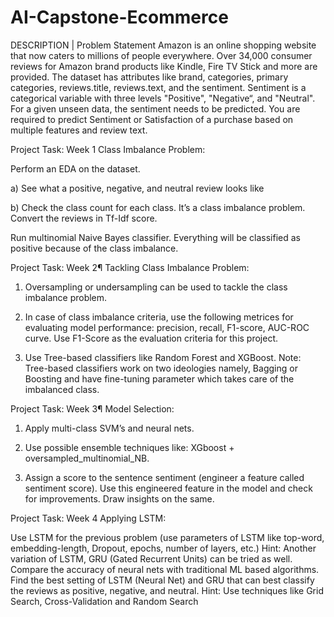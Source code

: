 # AI-Capstone-Ecommerce
DESCRIPTION | Problem Statement  Amazon is an online shopping website that now caters to millions of people everywhere. Over 34,000 consumer reviews for Amazon brand products like Kindle, Fire TV Stick and more are provided.  The dataset has attributes like brand, categories, primary categories, reviews.title, reviews.text, and the sentiment. Sentiment is a categorical variable with three levels "Positive", "Negative“, and "Neutral". For a given unseen data, the sentiment needs to be predicted.  You are required to predict Sentiment or Satisfaction of a purchase based on multiple features and review text.


Project Task: Week 1
Class Imbalance Problem:

Perform an EDA on the dataset.

a)  See what a positive, negative, and neutral review looks like

b)  Check the class count for each class. It’s a class imbalance problem.
Convert the reviews in Tf-Idf score.

Run multinomial Naive Bayes classifier. Everything will be classified as positive because of the class imbalance.

Project Task: Week 2¶
Tackling Class Imbalance Problem:

1. Oversampling or undersampling can be used to tackle the class imbalance problem. 

2. In case of class imbalance criteria, use the following metrices for evaluating model performance: precision, recall, F1-score, AUC-ROC curve. Use F1-Score as the evaluation criteria for this project.

3. Use Tree-based classifiers like Random Forest and XGBoost.
   Note: Tree-based classifiers work on two ideologies namely, Bagging or Boosting and have fine-tuning parameter which takes care of the imbalanced class.

Project Task: Week 3¶
Model Selection:

1. Apply multi-class SVM’s and neural nets.

2. Use possible ensemble techniques like: XGboost + oversampled_multinomial_NB.

3. Assign a score to the sentence sentiment (engineer a feature called sentiment score). Use this engineered feature in the model and check for improvements. Draw insights on the same.

Project Task: Week 4
Applying LSTM:

Use LSTM for the previous problem (use parameters of LSTM like top-word, embedding-length, Dropout, epochs, number of layers, etc.)
Hint: Another variation of LSTM, GRU (Gated Recurrent Units) can be tried as well.
Compare the accuracy of neural nets with traditional ML based algorithms.
Find the best setting of LSTM (Neural Net) and GRU that can best classify the reviews as positive, negative, and neutral. Hint: Use techniques like Grid Search, Cross-Validation and Random Search

